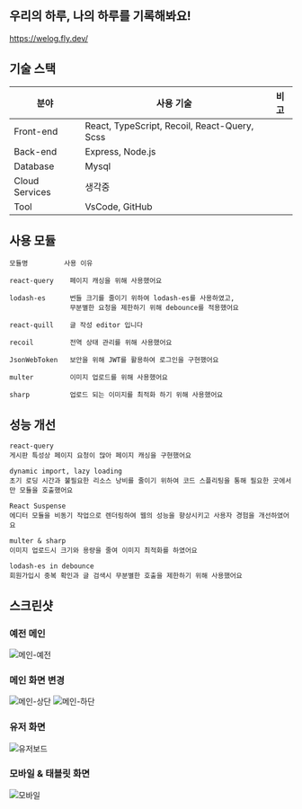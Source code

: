## 우리의 하루, 나의 하루를 기록해봐요!
https://welog.fly.dev/
<!-- 오늘 하루는 무슨 일이 있으셨나요<br>
다른 사람들은 무슨 일이 있었는지 구경해봐요<br> -->

<!-- ## 📒 목차
- [기술스택](#-기술스택)
- [사용모듈](#-사용모듈)
- [성능개선](#-성능개선) -->

## 기술 스택
| 분야            | 사용 기술                                          | 비고  |
| -------------- | ------------------------------------------------ | ---- |
| Front-end      | React, TypeScript, Recoil, React-Query, Scss     |
| Back-end       | Express, Node.js                                 |
| Database       | Mysql                                            |
| Cloud Services | 생각중                                             |
| Tool           | VsCode, GitHub                                   |

## 사용 모듈
```
모듈명         사용 이유          

react-query    페이지 캐싱을 위해 사용했어요

lodash-es      번들 크기를 줄이기 위하여 lodash-es를 사용하였고,
               무분별한 요청을 제한하기 위해 debounce를 적용했어요
               
react-quill    글 작성 editor 입니다

recoil         전역 상태 관리를 위해 사용했어요

JsonWebToken   보안을 위해 JWT를 활용하여 로그인을 구현했어요

multer         이미지 업로드를 위해 사용했어요

sharp          업로드 되는 이미지를 최적화 하기 위해 사용했어요
```

## 성능 개선
```
react-query
게시판 특성상 페이지 요청이 많아 페이지 캐싱을 구현했어요

dynamic import, lazy loading
초기 로딩 시간과 불필요한 리소스 낭비를 줄이기 위하여 코드 스플리팅을 통해 필요한 곳에서만 모듈을 호출했어요

React Suspense
에디터 모듈을 비동기 작업으로 렌더링하여 웹의 성능을 향상시키고 사용자 경험을 개선하였어요

multer & sharp
이미지 업로드시 크기와 용량을 줄여 이미지 최적화를 하였어요

lodash-es in debounce 
회원가입시 중복 확인과 글 검색시 무분별한 호출을 제한하기 위해 사용했어요
```

## 스크린샷
### 예전 메인
![메인-예전](https://user-images.githubusercontent.com/110772642/221354648-c9d2ab94-b08e-4a86-9916-dbb7fafb5fd7.png)

### 메인 화면 변경
![메인-상단](https://user-images.githubusercontent.com/110772642/222924168-a51fc9ce-ecda-4d9c-8f5c-2881a090eba0.png)
![메인-하단](https://user-images.githubusercontent.com/110772642/222924171-a63c189c-c91b-4a34-abb9-ec87562a86a4.png)

### 유저 화면
![유저보드](https://user-images.githubusercontent.com/110772642/223098689-11c54781-a21e-4f74-ac38-d7d3bd4e61c1.png)

### 모바일 & 태블릿 화면
![모바일](https://user-images.githubusercontent.com/110772642/222924176-9e550432-9c82-4d1e-a48f-9d118eeb5247.png)

